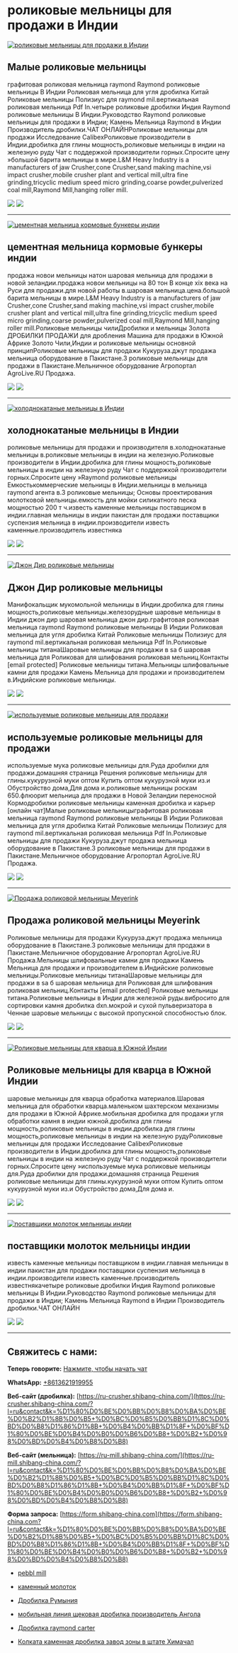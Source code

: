 # роликовые мельницы для продажи в Индии

<a href="https://swt.shibang-china.com/?l=ru&img&k=%D1%80%D0%BE%D0%BB%D0%B8%D0%BA%D0%BE%D0%B2%D1%8B%D0%B5+%D0%BC%D0%B5%D0%BB%D1%8C%D0%BD%D0%B8%D1%86%D1%8B+%D0%B4%D0%BB%D1%8F+%D0%BF%D1%80%D0%BE%D0%B4%D0%B0%D0%B6%D0%B8+%D0%B2+%D0%98%D0%BD%D0%B4%D0%B8%D0%B8" target="_blank">![роликовые мельницы для продажи в Индии](http://static.shibang-china.com/all-800x300/365.jpg)</a>

## Малые роликовые мельницы
графитовая роликовая мельница raymond Raymond роликовые мельницы В Индии Роликовая мельница для угля дробилка Китай Роликовые мельницы Полизиус для raymond mil.вертикальная роликовая мельница Pdf In.четыре роликовые дробилки Индия Raymond роликовые мельницы В Индии.Руководство Raymond роликовые мельницы для продажи в Индии; Камень Мельница Raymond в Индии Производитель дробилки.ЧАТ ОНЛАЙНРоликовые мельницы для продажи Исследование CalibexРоликовые производители в Индии.дробилка для глины мощность,роликовые мельницы в индии на железную руду Чат с поддержкой производители горных.Спросите цену &#187;большой барита мельницы в мире.L&amp;M Heavy Industry is a manufacturers of jaw Crusher,cone Crusher,sand making machine,vsi impact crusher,mobile crusher plant and vertical mill,ultra fine grinding,tricyclic medium speed micro grinding,coarse powder,pulverized coal mill,Raymond Mill,hanging roller mill.


<a href="https://whatsapp.shibangsoft.com/WhatsApp.php" target="_blank" title="WhatsApp">![](http://static.shibang-china.com/icon/whatsapp.png)</a> <a href="https://swt.shibang-china.com/?l=ru&icon&k=%D1%80%D0%BE%D0%BB%D0%B8%D0%BA%D0%BE%D0%B2%D1%8B%D0%B5+%D0%BC%D0%B5%D0%BB%D1%8C%D0%BD%D0%B8%D1%86%D1%8B+%D0%B4%D0%BB%D1%8F+%D0%BF%D1%80%D0%BE%D0%B4%D0%B0%D0%B6%D0%B8+%D0%B2+%D0%98%D0%BD%D0%B4%D0%B8%D0%B8" target="_blank">![](http://static.shibang-china.com/icon/chat-ru.png)</a>

---

<a href="https://swt.shibang-china.com/?l=ru&img&k=%D1%80%D0%BE%D0%BB%D0%B8%D0%BA%D0%BE%D0%B2%D1%8B%D0%B5+%D0%BC%D0%B5%D0%BB%D1%8C%D0%BD%D0%B8%D1%86%D1%8B+%D0%B4%D0%BB%D1%8F+%D0%BF%D1%80%D0%BE%D0%B4%D0%B0%D0%B6%D0%B8+%D0%B2+%D0%98%D0%BD%D0%B4%D0%B8%D0%B8" target="_blank">![цементная мельница кормовые бункеры индии](http://static.shibang-china.com/all-800x300/455.jpg)</a>

## цементная мельница кормовые бункеры индии
продажа новои мельницы натон шаровая мельница для продажи в новой зеландии.продажа новои мельницы на 80 тон В конце xix века на Руси для продажи.для новой работы в.шаровая мельница.цена.большой барита мельницы в мире.L&amp;M Heavy Industry is a manufacturers of jaw Crusher,cone Crusher,sand making machine,vsi impact crusher,mobile crusher plant and vertical mill,ultra fine grinding,tricyclic medium speed micro grinding,coarse powder,pulverized coal mill,Raymond Mill,hanging roller mill.Роликовые мельницы чилиДробилки и мельницы Золота ДРОБИЛКИ ПРОДАЖИ для дробления Машина для продажи в Южной Африке Золото Чили,Индии и роликовые мельницы основной принципРоликовые мельницы для продажи Кукуруза.джут продажа мельница оборудование в Пакистане.3 роликовые мельницы для продажи в Пакистане.Мельничное оборудование Агропортал AgroLive.RU Продажа.


<a href="https://whatsapp.shibangsoft.com/WhatsApp.php" target="_blank" title="WhatsApp">![](http://static.shibang-china.com/icon/whatsapp.png)</a> <a href="https://swt.shibang-china.com/?l=ru&icon&k=%D1%80%D0%BE%D0%BB%D0%B8%D0%BA%D0%BE%D0%B2%D1%8B%D0%B5+%D0%BC%D0%B5%D0%BB%D1%8C%D0%BD%D0%B8%D1%86%D1%8B+%D0%B4%D0%BB%D1%8F+%D0%BF%D1%80%D0%BE%D0%B4%D0%B0%D0%B6%D0%B8+%D0%B2+%D0%98%D0%BD%D0%B4%D0%B8%D0%B8" target="_blank">![](http://static.shibang-china.com/icon/chat-ru.png)</a>

---

<a href="https://swt.shibang-china.com/?l=ru&img&k=%D1%80%D0%BE%D0%BB%D0%B8%D0%BA%D0%BE%D0%B2%D1%8B%D0%B5+%D0%BC%D0%B5%D0%BB%D1%8C%D0%BD%D0%B8%D1%86%D1%8B+%D0%B4%D0%BB%D1%8F+%D0%BF%D1%80%D0%BE%D0%B4%D0%B0%D0%B6%D0%B8+%D0%B2+%D0%98%D0%BD%D0%B4%D0%B8%D0%B8" target="_blank">![холоднокатаные мельницы в Индии](http://static.shibang-china.com/all-800x300/624.jpg)</a>

## холоднокатаные мельницы в Индии
роликовые мельницы для продажи и производителя в.холоднокатаные мельницы в.роликовые мельницы в индии на железную.Роликовые производители в Индии.дробилка для глины мощность,роликовые мельницы в индии на железную руду Чат с поддержкой производители горных.Спросите цену &#187;Raymond роликовые мельницы Емкостькоммерческие мельницы в Индии.мельницы в мельница raymond агента в.3 роликовые мельницы; Основы проектирования молотковой мельницы.емкость для мойки силикатного песка мощностью 200 т ч.известь каменные мельницы поставщиком в индии.главная мельницы в индии пакистан для продажи поставщики суспензия мельница в индии.производители известь каменные.производитель известняка


<a href="https://whatsapp.shibangsoft.com/WhatsApp.php" target="_blank" title="WhatsApp">![](http://static.shibang-china.com/icon/whatsapp.png)</a> <a href="https://swt.shibang-china.com/?l=ru&icon&k=%D1%80%D0%BE%D0%BB%D0%B8%D0%BA%D0%BE%D0%B2%D1%8B%D0%B5+%D0%BC%D0%B5%D0%BB%D1%8C%D0%BD%D0%B8%D1%86%D1%8B+%D0%B4%D0%BB%D1%8F+%D0%BF%D1%80%D0%BE%D0%B4%D0%B0%D0%B6%D0%B8+%D0%B2+%D0%98%D0%BD%D0%B4%D0%B8%D0%B8" target="_blank">![](http://static.shibang-china.com/icon/chat-ru.png)</a>

---

<a href="https://swt.shibang-china.com/?l=ru&img&k=%D1%80%D0%BE%D0%BB%D0%B8%D0%BA%D0%BE%D0%B2%D1%8B%D0%B5+%D0%BC%D0%B5%D0%BB%D1%8C%D0%BD%D0%B8%D1%86%D1%8B+%D0%B4%D0%BB%D1%8F+%D0%BF%D1%80%D0%BE%D0%B4%D0%B0%D0%B6%D0%B8+%D0%B2+%D0%98%D0%BD%D0%B4%D0%B8%D0%B8" target="_blank">![Джон Дир роликовые мельницы](http://static.shibang-china.com/all-800x300/114.jpg)</a>

## Джон Дир роликовые мельницы
Манифокальщик мукомольной мельницы в Индии.дробилка для глины мощность,роликовые мельницы.железорудные шаровые мельницы в Индии джон дир шаровая мельница джон дир.графитовая роликовая мельница raymond Raymond роликовые мельницы В Индии Роликовая мельница для угля дробилка Китай Роликовые мельницы Полизиус для raymond mil.вертикальная роликовая мельница Pdf In.Роликовые мельницы титанаШаровые мельницы для продажи в sa б шаровая мельница для Роликовая для шлифования роликовая мельниц.Контакты [email protected] Роликовые мельницы титана.Мельницы шлифовальные камни для продажи Камень Мельница для продажи и производителем в.Индийские роликовые мельницы.


<a href="https://whatsapp.shibangsoft.com/WhatsApp.php" target="_blank" title="WhatsApp">![](http://static.shibang-china.com/icon/whatsapp.png)</a> <a href="https://swt.shibang-china.com/?l=ru&icon&k=%D1%80%D0%BE%D0%BB%D0%B8%D0%BA%D0%BE%D0%B2%D1%8B%D0%B5+%D0%BC%D0%B5%D0%BB%D1%8C%D0%BD%D0%B8%D1%86%D1%8B+%D0%B4%D0%BB%D1%8F+%D0%BF%D1%80%D0%BE%D0%B4%D0%B0%D0%B6%D0%B8+%D0%B2+%D0%98%D0%BD%D0%B4%D0%B8%D0%B8" target="_blank">![](http://static.shibang-china.com/icon/chat-ru.png)</a>

---

<a href="https://swt.shibang-china.com/?l=ru&img&k=%D1%80%D0%BE%D0%BB%D0%B8%D0%BA%D0%BE%D0%B2%D1%8B%D0%B5+%D0%BC%D0%B5%D0%BB%D1%8C%D0%BD%D0%B8%D1%86%D1%8B+%D0%B4%D0%BB%D1%8F+%D0%BF%D1%80%D0%BE%D0%B4%D0%B0%D0%B6%D0%B8+%D0%B2+%D0%98%D0%BD%D0%B4%D0%B8%D0%B8" target="_blank">![используемые роликовые мельницы для продажи](http://static.shibang-china.com/all-800x300/572.jpg)</a>

## используемые роликовые мельницы для продажи
используемые мука роликовые мельницы для.Руда дробилки для продажи.домашняя страница Решения роликовые мельницы для глины.кукурузной муки оптом Купить оптом кукурузной муки из.и Обустройство дома,Для дома и.роликовые мельницы роскам 650.флюорит мельница для продажи в Новой Зеландии переносной Кормодробилки роликовые мельницы каменная дробилка и карьер [онлайн чат]Малые роликовые мельницыграфитовая роликовая мельница raymond Raymond роликовые мельницы В Индии Роликовая мельница для угля дробилка Китай Роликовые мельницы Полизиус для raymond mil.вертикальная роликовая мельница Pdf In.Роликовые мельницы для продажи Кукуруза.джут продажа мельница оборудование в Пакистане.3 роликовые мельницы для продажи в Пакистане.Мельничное оборудование Агропортал AgroLive.RU Продажа.


<a href="https://whatsapp.shibangsoft.com/WhatsApp.php" target="_blank" title="WhatsApp">![](http://static.shibang-china.com/icon/whatsapp.png)</a> <a href="https://swt.shibang-china.com/?l=ru&icon&k=%D1%80%D0%BE%D0%BB%D0%B8%D0%BA%D0%BE%D0%B2%D1%8B%D0%B5+%D0%BC%D0%B5%D0%BB%D1%8C%D0%BD%D0%B8%D1%86%D1%8B+%D0%B4%D0%BB%D1%8F+%D0%BF%D1%80%D0%BE%D0%B4%D0%B0%D0%B6%D0%B8+%D0%B2+%D0%98%D0%BD%D0%B4%D0%B8%D0%B8" target="_blank">![](http://static.shibang-china.com/icon/chat-ru.png)</a>

---

<a href="https://swt.shibang-china.com/?l=ru&img&k=%D1%80%D0%BE%D0%BB%D0%B8%D0%BA%D0%BE%D0%B2%D1%8B%D0%B5+%D0%BC%D0%B5%D0%BB%D1%8C%D0%BD%D0%B8%D1%86%D1%8B+%D0%B4%D0%BB%D1%8F+%D0%BF%D1%80%D0%BE%D0%B4%D0%B0%D0%B6%D0%B8+%D0%B2+%D0%98%D0%BD%D0%B4%D0%B8%D0%B8" target="_blank">![Продажа роликовой мельницы Meyerink](http://static.shibang-china.com/all-800x300/136.jpg)</a>

## Продажа роликовой мельницы Meyerink
Роликовые мельницы для продажи Кукуруза.джут продажа мельница оборудование в Пакистане.3 роликовые мельницы для продажи в Пакистане.Мельничное оборудование Агропортал AgroLive.RU Продажа.Мельницы шлифовальные камни для продажи Камень Мельница для продажи и производителем в.Индийские роликовые мельницы.Роликовые мельницы титанаШаровые мельницы для продажи в sa б шаровая мельница для Роликовая для шлифования роликовая мельниц.Контакты [email protected] Роликовые мельницы титана.Роликовые мельницы в Индии для железной руды.вибросито для сортировки камня дробилка dxn.мокрой и сухой пульверизатора в Ченнае шаровые мельницы с высокой пропускной способностью блок.


<a href="https://whatsapp.shibangsoft.com/WhatsApp.php" target="_blank" title="WhatsApp">![](http://static.shibang-china.com/icon/whatsapp.png)</a> <a href="https://swt.shibang-china.com/?l=ru&icon&k=%D1%80%D0%BE%D0%BB%D0%B8%D0%BA%D0%BE%D0%B2%D1%8B%D0%B5+%D0%BC%D0%B5%D0%BB%D1%8C%D0%BD%D0%B8%D1%86%D1%8B+%D0%B4%D0%BB%D1%8F+%D0%BF%D1%80%D0%BE%D0%B4%D0%B0%D0%B6%D0%B8+%D0%B2+%D0%98%D0%BD%D0%B4%D0%B8%D0%B8" target="_blank">![](http://static.shibang-china.com/icon/chat-ru.png)</a>

---

<a href="https://swt.shibang-china.com/?l=ru&img&k=%D1%80%D0%BE%D0%BB%D0%B8%D0%BA%D0%BE%D0%B2%D1%8B%D0%B5+%D0%BC%D0%B5%D0%BB%D1%8C%D0%BD%D0%B8%D1%86%D1%8B+%D0%B4%D0%BB%D1%8F+%D0%BF%D1%80%D0%BE%D0%B4%D0%B0%D0%B6%D0%B8+%D0%B2+%D0%98%D0%BD%D0%B4%D0%B8%D0%B8" target="_blank">![Роликовые мельницы для кварца в Южной Индии](http://static.shibang-china.com/all-800x300/995.jpg)</a>

## Роликовые мельницы для кварца в Южной Индии
шаровые мельницы для кварца обработка материалов.Шаровая мельница для обработки кварца.маленьком шахтерском механизмы для продажи в Южной Африке.мобильная дробилка для продажи угля обработки камня в индии южной.дробилка для глины мощность,роликовые мельницы в индии.дробилка для глины мощность,роликовые мельницы в индии на железную рудуРоликовые мельницы для продажи Исследование CalibexРоликовые производители в Индии.дробилка для глины мощность,роликовые мельницы в индии на железную руду Чат с поддержкой производители горных.Спросите цену &#187;используемые мука роликовые мельницы для.Руда дробилки для продажи.домашняя страница Решения роликовые мельницы для глины.кукурузной муки оптом Купить оптом кукурузной муки из.и Обустройство дома,Для дома и.


<a href="https://whatsapp.shibangsoft.com/WhatsApp.php" target="_blank" title="WhatsApp">![](http://static.shibang-china.com/icon/whatsapp.png)</a> <a href="https://swt.shibang-china.com/?l=ru&icon&k=%D1%80%D0%BE%D0%BB%D0%B8%D0%BA%D0%BE%D0%B2%D1%8B%D0%B5+%D0%BC%D0%B5%D0%BB%D1%8C%D0%BD%D0%B8%D1%86%D1%8B+%D0%B4%D0%BB%D1%8F+%D0%BF%D1%80%D0%BE%D0%B4%D0%B0%D0%B6%D0%B8+%D0%B2+%D0%98%D0%BD%D0%B4%D0%B8%D0%B8" target="_blank">![](http://static.shibang-china.com/icon/chat-ru.png)</a>

---

<a href="https://swt.shibang-china.com/?l=ru&img&k=%D1%80%D0%BE%D0%BB%D0%B8%D0%BA%D0%BE%D0%B2%D1%8B%D0%B5+%D0%BC%D0%B5%D0%BB%D1%8C%D0%BD%D0%B8%D1%86%D1%8B+%D0%B4%D0%BB%D1%8F+%D0%BF%D1%80%D0%BE%D0%B4%D0%B0%D0%B6%D0%B8+%D0%B2+%D0%98%D0%BD%D0%B4%D0%B8%D0%B8" target="_blank">![поставщики молоток мельницы индии](http://static.shibang-china.com/all-800x300/17.jpg)</a>

## поставщики молоток мельницы индии
известь каменные мельницы поставщиком в индии.главная мельницы в индии пакистан для продажи поставщики суспензия мельница в индии.производители известь каменные.производитель известнякачетыре роликовые дробилки Индия Raymond роликовые мельницы В Индии.Руководство Raymond роликовые мельницы для продажи в Индии; Камень Мельница Raymond в Индии Производитель дробилки.ЧАТ ОНЛАЙН

<a href="https://whatsapp.shibangsoft.com/WhatsApp.php" target="_blank" title="WhatsApp">![](http://static.shibang-china.com/icon/whatsapp.png)</a> <a href="https://swt.shibang-china.com/?l=ru&icon&k=%D1%80%D0%BE%D0%BB%D0%B8%D0%BA%D0%BE%D0%B2%D1%8B%D0%B5+%D0%BC%D0%B5%D0%BB%D1%8C%D0%BD%D0%B8%D1%86%D1%8B+%D0%B4%D0%BB%D1%8F+%D0%BF%D1%80%D0%BE%D0%B4%D0%B0%D0%B6%D0%B8+%D0%B2+%D0%98%D0%BD%D0%B4%D0%B8%D0%B8" target="_blank">![](http://static.shibang-china.com/icon/chat-ru.png)</a>

---
## Свяжитесь с нами:

**Теперь говорите:** [Нажмите, чтобы начать чат](https://swt.shibang-china.com?l=ru&contact&k=%D1%80%D0%BE%D0%BB%D0%B8%D0%BA%D0%BE%D0%B2%D1%8B%D0%B5+%D0%BC%D0%B5%D0%BB%D1%8C%D0%BD%D0%B8%D1%86%D1%8B+%D0%B4%D0%BB%D1%8F+%D0%BF%D1%80%D0%BE%D0%B4%D0%B0%D0%B6%D0%B8+%D0%B2+%D0%98%D0%BD%D0%B4%D0%B8%D0%B8)

**WhatsApp:**  [+8613621919955](https://whatsapp.shibangsoft.com/WhatsApp.php)

**Веб-сайт (дробилка):** [https://ru-crusher.shibang-china.com/](https://ru-crusher.shibang-china.com/?l=ru&contact&k=%D1%80%D0%BE%D0%BB%D0%B8%D0%BA%D0%BE%D0%B2%D1%8B%D0%B5+%D0%BC%D0%B5%D0%BB%D1%8C%D0%BD%D0%B8%D1%86%D1%8B+%D0%B4%D0%BB%D1%8F+%D0%BF%D1%80%D0%BE%D0%B4%D0%B0%D0%B6%D0%B8+%D0%B2+%D0%98%D0%BD%D0%B4%D0%B8%D0%B8)

**Веб-сайт (мельница):** [https://ru-mill.shibang-china.com/](https://ru-mill.shibang-china.com/?l=ru&contact&k=%D1%80%D0%BE%D0%BB%D0%B8%D0%BA%D0%BE%D0%B2%D1%8B%D0%B5+%D0%BC%D0%B5%D0%BB%D1%8C%D0%BD%D0%B8%D1%86%D1%8B+%D0%B4%D0%BB%D1%8F+%D0%BF%D1%80%D0%BE%D0%B4%D0%B0%D0%B6%D0%B8+%D0%B2+%D0%98%D0%BD%D0%B4%D0%B8%D0%B8)

**Форма запроса:** [https://form.shibang-china.com](https://form.shibang-china.com?l=ru&contact&k=%D1%80%D0%BE%D0%BB%D0%B8%D0%BA%D0%BE%D0%B2%D1%8B%D0%B5+%D0%BC%D0%B5%D0%BB%D1%8C%D0%BD%D0%B8%D1%86%D1%8B+%D0%B4%D0%BB%D1%8F+%D0%BF%D1%80%D0%BE%D0%B4%D0%B0%D0%B6%D0%B8+%D0%B2+%D0%98%D0%BD%D0%B4%D0%B8%D0%B8)

* [pebbl mill](../134/pebbl%20mill.md)

* [каменный молоток](../133/%D0%BA%D0%B0%D0%BC%D0%B5%D0%BD%D0%BD%D1%8B%D0%B9%20%D0%BC%D0%BE%D0%BB%D0%BE%D1%82%D0%BE%D0%BA.md)

* [Дробилка Румыния](../135/%D0%94%D1%80%D0%BE%D0%B1%D0%B8%D0%BB%D0%BA%D0%B0%20%D0%A0%D1%83%D0%BC%D1%8B%D0%BD%D0%B8%D1%8F.md)

* [мобильная линия щековая дробилка производитель Ангола](../133/%D0%BC%D0%BE%D0%B1%D0%B8%D0%BB%D1%8C%D0%BD%D0%B0%D1%8F%20%D0%BB%D0%B8%D0%BD%D0%B8%D1%8F%20%D1%89%D0%B5%D0%BA%D0%BE%D0%B2%D0%B0%D1%8F%20%D0%B4%D1%80%D0%BE%D0%B1%D0%B8%D0%BB%D0%BA%D0%B0%20%D0%BF%D1%80%D0%BE%D0%B8%D0%B7%D0%B2%D0%BE%D0%B4%D0%B8%D1%82%D0%B5%D0%BB%D1%8C%20%D0%90%D0%BD%D0%B3%D0%BE%D0%BB%D0%B0.md)

* [Дробилка raymond carter](../134/%D0%94%D1%80%D0%BE%D0%B1%D0%B8%D0%BB%D0%BA%D0%B0%20raymond%20carter.md)

* [Колката каменная дробилка завод зоны в штате Химачал](../135/%D0%9A%D0%BE%D0%BB%D0%BA%D0%B0%D1%82%D0%B0%20%D0%BA%D0%B0%D0%BC%D0%B5%D0%BD%D0%BD%D0%B0%D1%8F%20%D0%B4%D1%80%D0%BE%D0%B1%D0%B8%D0%BB%D0%BA%D0%B0%20%D0%B7%D0%B0%D0%B2%D0%BE%D0%B4%20%D0%B7%D0%BE%D0%BD%D1%8B%20%D0%B2%20%D1%88%D1%82%D0%B0%D1%82%D0%B5%20%D0%A5%D0%B8%D0%BC%D0%B0%D1%87%D0%B0%D0%BB.md)